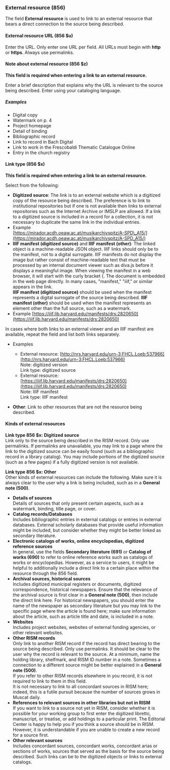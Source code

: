 ### External resource (856)  

The field **External resource** is used to link to an external resource that bears a direct connection to the source being described.

#### External resource URL (856 $u)

Enter the URL. Only enter one URL per field. All URLs must begin with **http** or **https**. Always use permalinks.

#### Note about external resource (856 $z)

**This field is required when entering a link to an external resource.**

Enter a brief description that explains why the URL is relevant to the source being described. Enter using your
cataloging language.

##### Examples

- Digital copy
- Watermark on p. 4
- Project homepage
- Detail of binding
- Bibliographic record
- Link to record in Bach Digital
- Link to work in the Frescobaldi Thematic Catalogue Online
- Entry in the church registry


#### Link type (856 $x)

**This field is required when entering a link to an external resource.**

Select from the following:

- **Digitized source**: The link is to an external website which is a digitized copy of the resource being described.
  The preference is to link to institutional repositories but if one is not available then links to external
  repositories such as the Internet Archive or IMSLP are allowed. If a link to a digitized source is included in a record for a collection, it is not necessary to duplicate the
  same link in the individual entries.  
 - Example  
  [https://mirador.acdh.oeaw.ac.at/musikarchivspitz/A-SPD\_A15/](https://mirador.acdh.oeaw.ac.at/musikarchivspitz/A-SPD_A15/)
- **IIIF manifest (digitized source)** and **IIIF manifest (other)**: The linked object is a machine-readable JSON object. IIIF links should only be to the manifest, not to a digital surrogate. IIIF manifests do not display the image but rather consist of machine-readable text that must be processed by an internal document viewer such
  as diva.js before it displays a meaningful image. When viewing the manifest in a web browser, it will start with the curly bracket {. The document is embedded in the web page directly. In many cases, "manifest," "iiif," or similar appears
  in the link.   
  **IIIF manifest (digitized source)** should be used when the manifest represents a digital surrogate of the source being described.  **IIIF manifest (other)** should be used when the manifest represents an element other than the full source, such as a watermark.  
 - Example
  [https://iiif.lib.harvard.edu/manifests/drs:2820650](https://iiif.lib.harvard.edu/manifests/drs:2820650)  

 In cases where both links to an external viewer and an IIIF manifest are available, repeat the field and list both links
separately.
 - Examples
   - External resource: [http://nrs.harvard.edu/urn-3:FHCL.Loeb:537966](http://nrs.harvard.edu/urn-3:FHCL.Loeb:537966)  
  Note: digitized version  
  Link type: digitized source
   - External
  resource: [https://iiif.lib.harvard.edu/manifests/drs:2820650](https://iiif.lib.harvard.edu/manifests/drs:2820650)  
  Note: IIIF manifest  
  Link type: IIIF manifest

- **Other**: Link to other resources that are not the resource being described.

#### Kinds of external resources

**Link type 856 $x: Digitized source**  
Link only to the source being described in the RISM record. Only use permalinks. If permalinks are unavailable, you may
link to a page where the link to the digitized source can be easily found (such as a bibliographic record in a library
catalog). You may include portions of the digitized source (such as a few pages) if a fully digitized version is not
available.

**Link type 856 $x: Other**  
Other kinds of external resources can include the following. Make sure it is always clear to the user why a link is
being included, such as in a **General note (500)**.

- **Details of sources**  
  Details of sources that only present certain aspects, such as a watermark, binding, title page, or cover.
- **Catalog records/Databases**  
  Includes bibliographic entries in external catalogs or entries in external databases. External scholarly databases
  that provide useful information might be included, but consider whether they might be better linked as secondary
  literature.
- **Electronic catalogs of works, online encyclopedias, digitized reference sources**  
  In general, use the fields **Secondary literature (691)** or **Catalog of works (690)** to refer to online reference
  works such as catalogs of works or encyclopedias. However, as a service to users, it might be helpful to additionally
  include a direct link to a certain place within the resource through the 856 field.
- **Archival sources, historical sources**  
  Includes digitized municipal registers or documents, digitized correspondence, historical newspapers. Ensure that the
  relevance of the archival source is first clear in a **General note (500)**, then include the direct link here. For
  historical newspapers, you should enter the name of the newspaper as secondary literature but you may link to the
  specific page where the article is found here; make sure information about the article, such as article title and
  date, is included in a note.
- **Websites**  
  Includes project websites, websites of external funding agencies, or other relevant websites.
- **Other RISM records**  
  Only link to another RISM record if the record has direct bearing to the source being described. Only use permalinks. It should be clear to the user why the
  record is relevant to the source. At a minimum, name the holding library, shelfmark, and RISM ID number in a note.
  Sometimes a connection to a different source might be better explained in a **General note (500)**.   
  If you refer to other RISM records elsewhere in you record, it is not required to link to them in this field.  
  It is not necessary to link to all concordant sources in RISM here; indeed, this is a futile pursuit because the
  number of sources grows in Muscat daily.
- **References to relevant sources in other libraries but not in RISM**  
  If you want to link to a source not yet in RISM, consider whether it is possible for your working group to first enter
  the digitized libretto, manuscript, or treatise, or add holdings to a particular print. The Editorial Center is happy
  to help you if you think a source should be in RISM. However, it is understandable if you are unable to create a new
  record for a source first.
- **Other relevant sources**  
  Includes concordant sources, concordant works, concordant arias or sections of works, sources that served as the basis
  for the source being described. Such links can be to the digitized objects or links to external catalogs.
